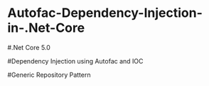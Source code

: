 # Autofac-Dependency-Injection-in-.Net-Core


#.Net Core 5.0

#Dependency Injection using Autofac and IOC


#Generic Repository Pattern
